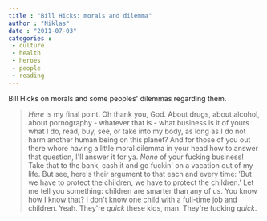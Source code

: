 ```yaml
---
title : "Bill Hicks: morals and dilemma"
author : "Niklas"
date : "2011-07-03"
categories : 
 - culture
 - health
 - heroes
 - people
 - reading
---
```


Bill Hicks on morals and some peoples' dilemmas regarding them.

> _Here_ is my final point. Oh thank you, God. About drugs, about alcohol, about pornography - whatever that is - what business is it of yours what I do, read, buy, see, or take into my body, as long as I do not harm another human being on this planet? And for those of you out there whore having a little moral dilemma in your head how to answer that question, I'll answer it for ya. _None_ of your fucking business! Take that to the bank, cash it and go fuckin' on a vacation out of my life. But see, here's their argument to that each and every time: 'But we have to protect the children, we have to protect the children.' Let me tell you something: children are smarter than any of us. You know how I know that? I don't know one child with a full-time job and children. Yeah. They're _quick_ these kids, man. They're fucking _quick_.
